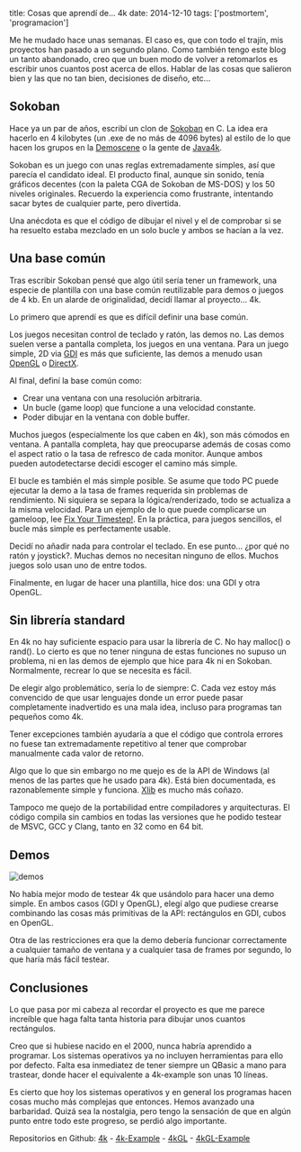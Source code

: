 title: Cosas que aprendí de... 4k
date: 2014-12-10
tags: ['postmortem', 'programacion']

Me he mudado hace unas semanas. El caso es, que con todo el trajín, mis proyectos
han pasado a un segundo plano. Como también tengo este blog un tanto abandonado,
creo que un buen modo de volver a retomarlos es escribir unos cuantos post acerca de
ellos. Hablar de las cosas que salieron bien y las que no tan bien, decisiones de
diseño, etc...

## Sokoban

Hace ya un par de años, escribí un clon de [Sokoban][] en C. La idea era hacerlo
en 4 kilobytes (un .exe de no más de 4096 bytes) al estilo de lo que hacen los
grupos en la [Demoscene][] o la gente de [Java4k][].

Sokoban es un juego con unas reglas extremadamente simples, así que parecía el
candidato ideal. El producto final, aunque sin sonido, tenía gráficos decentes
(con la paleta CGA de Sokoban de MS-DOS) y los 50 niveles originales. Recuerdo
la experiencia como frustrante, intentando sacar bytes de cualquier parte,
pero divertida.

Una anécdota es que el código de dibujar el nivel y el de comprobar si se ha
resuelto estaba mezclado en un solo bucle y ambos se hacían a la vez.

[Demoscene]: http://es.wikipedia.org/wiki/Demoscene
[Java4k]: http://www.java4k.com/index.php?action=home
[Sokoban]: http://es.wikipedia.org/wiki/Sokoban

## Una base común

Tras escribir Sokoban pensé que algo útil sería tener un framework, una especie
de plantilla con una base común reutilizable para demos o juegos de 4 kb. En un
alarde de originalidad, decidí llamar al proyecto... 4k.

Lo primero que aprendí es que es difícil definir una base común.

Los juegos necesitan control de teclado y ratón, las demos no. Las demos suelen
verse a pantalla completa, los juegos en una ventana. Para un juego simple, 2D
via [GDI][] es más que suficiente, las demos a menudo usan [OpenGL][] o [DirectX][].

[DirectX]: http://es.wikipedia.org/wiki/DirectX
[GDI]: http://es.wikipedia.org/wiki/Graphics_Device_Interface
[OpenGL]: http://es.wikipedia.org/wiki/OpenGL

Al final, definí la base común como:

* Crear una ventana con una resolución arbitraria.
* Un bucle (game loop) que funcione a una velocidad constante.
* Poder dibujar en la ventana con doble buffer.

Muchos juegos (especialmente los que caben en 4k), son más cómodos en ventana.
A pantalla completa, hay que preocuparse además de cosas como el aspect ratio
o la tasa de refresco de cada monitor. Aunque ambos pueden autodetectarse
decidí escoger el camino más simple.

El bucle es también el más simple posible. Se asume que todo PC puede ejecutar
la demo a la tasa de frames requerida sin problemas de rendimiento. Ni siquiera
se separa la lógica/renderizado, todo se actualiza a la misma velocidad. Para un
ejemplo de lo que puede complicarse un gameloop, lee [Fix Your Timestep!][]. En
la práctica, para juegos sencillos, el bucle más simple es perfectamente usable.

Decidí no añadir nada para controlar el teclado. En ese punto... ¿por qué no ratón
y joystick?. Muchas demos no necesitan ninguno de ellos. Muchos juegos solo usan
uno de entre todos.

Finalmente, en lugar de hacer una plantilla, hice dos: una GDI y otra OpenGL.

[Fix Your Timestep!]: http://gafferongames.com/game-physics/fix-your-timestep/

## Sin librería standard

En 4k no hay suficiente espacio para usar la librería de C. No hay malloc()
o rand(). Lo cierto es que no tener ninguna de estas funciones no
supuso un problema, ni en las demos de ejemplo que hice para 4k ni en Sokoban.
Normalmente, recrear lo que se necesita es fácil.

De elegir algo problemático, sería lo de siempre: C. Cada vez estoy más
convencido de que usar lenguajes donde un error puede pasar completamente
inadvertido es una mala idea, incluso para programas tan pequeños como 4k.

Tener excepciones también ayudaría a que el código que controla errores
no fuese tan extremadamente repetitivo al tener que comprobar manualmente
cada valor de retorno.

Algo que lo que sin embargo no me quejo es de la API de Windows (al menos de
las partes que he usado para 4k). Está bien documentada, es razonablemente
simple y funciona. [Xlib][] es mucho más coñazo.

Tampoco me quejo de la portabilidad entre compiladores y arquitecturas.
El código compila sin cambios en todas las versiones que he podido testear
de MSVC, GCC y Clang, tanto en 32 como en 64 bit.

[Xlib]: http://es.wikipedia.org/wiki/Xlib

## Demos

<img src="{{ url_static('9.png') }}" alt="demos">

No había mejor modo de testear 4k que usándolo para hacer una demo simple.
En ambos casos (GDI y OpenGL), elegí algo que pudiese crearse combinando
las cosas más primitivas de la API: rectángulos en GDI, cubos en OpenGL.

Otra de las restricciones era que la demo debería funcionar correctamente
a cualquier tamaño de ventana y a cualquier tasa de frames por segundo, lo
que haría más fácil testear.

## Conclusiones

Lo que pasa por mi cabeza al recordar el proyecto es que me parece increíble
que haga falta tanta historia para dibujar unos cuantos rectángulos.

Creo que si hubiese nacido en el 2000, nunca habría aprendido a programar.
Los sistemas operativos ya no incluyen herramientas para ello por defecto.
Falta esa inmediatez de tener siempre un QBasic a mano para trastear, donde
hacer el equivalente a 4k-example son unas 10 líneas.

Es cierto que hoy los sistemas operativos y en general los programas hacen
cosas mucho más complejas que entonces. Hemos avanzado una barbaridad. Quizá
sea la nostalgia, pero tengo la sensación de que en algún punto entre todo este
progreso, se perdió algo importante.

Repositorios en Github: [4k][] - [4k-Example][] - [4kGL][] - [4kGL-Example][]

[4k]: https://github.com/Beluki/4k
[4k-Example]: https://github.com/Beluki/4k-Example
[4kGL]: https://github.com/Beluki/4kGL
[4kGL-Example]: https://github.com/Beluki/4kGL-Example

